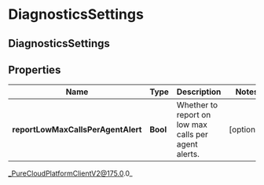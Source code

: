 # DiagnosticsSettings

## DiagnosticsSettings

## Properties

|Name | Type | Description | Notes|
|------------ | ------------- | ------------- | -------------|
| **reportLowMaxCallsPerAgentAlert** | **Bool** | Whether to report on low max calls per agent alerts. | [optional] |



_PureCloudPlatformClientV2@175.0.0_
